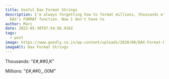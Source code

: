 ```yaml
---
title: Useful Dax Format Strings
description: I'm always forgetting how to format millions, thousands etc using
  DAX's FORMAT function. Now I don't have to
author: Marc
date: 2022-05-30T07:54:56.916Z
tags:
  - post
image: https://www.goodly.co.in/wp-content/uploads/2020/08/DAX-Format-Function.png
imageAlt: Dax Format Strings
---
```

Thousands: "£#,##0,K"

Millions: "£#,##0,,.00M"